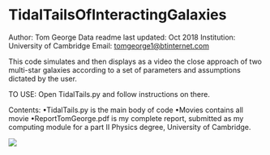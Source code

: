 # TidalTailsOfInteractingGalaxies


Author: Tom George
Data readme last updated: Oct 2018
Institution: University of Cambridge 
Email: tomgeorge1@btinternet.com


This code simulates and then displays as a video the close approach of two multi-star galaxies according to a set of parameters and assumptions dictated by the user. 

TO USE: Open TidalTails.py and follow instructions on there. 

Contents: 
•TidalTails.py is the main body of code
•Movies contains all movie 
•ReportTomGeorge.pdf is my complete report, submitted as my computing module for a part II Physics degree, University of Cambridge. 

![](./Movies/twothousand.gif)